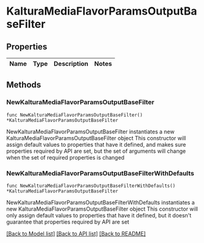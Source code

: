 # KalturaMediaFlavorParamsOutputBaseFilter

## Properties

Name | Type | Description | Notes
------------ | ------------- | ------------- | -------------

## Methods

### NewKalturaMediaFlavorParamsOutputBaseFilter

`func NewKalturaMediaFlavorParamsOutputBaseFilter() *KalturaMediaFlavorParamsOutputBaseFilter`

NewKalturaMediaFlavorParamsOutputBaseFilter instantiates a new KalturaMediaFlavorParamsOutputBaseFilter object
This constructor will assign default values to properties that have it defined,
and makes sure properties required by API are set, but the set of arguments
will change when the set of required properties is changed

### NewKalturaMediaFlavorParamsOutputBaseFilterWithDefaults

`func NewKalturaMediaFlavorParamsOutputBaseFilterWithDefaults() *KalturaMediaFlavorParamsOutputBaseFilter`

NewKalturaMediaFlavorParamsOutputBaseFilterWithDefaults instantiates a new KalturaMediaFlavorParamsOutputBaseFilter object
This constructor will only assign default values to properties that have it defined,
but it doesn't guarantee that properties required by API are set


[[Back to Model list]](../README.md#documentation-for-models) [[Back to API list]](../README.md#documentation-for-api-endpoints) [[Back to README]](../README.md)


